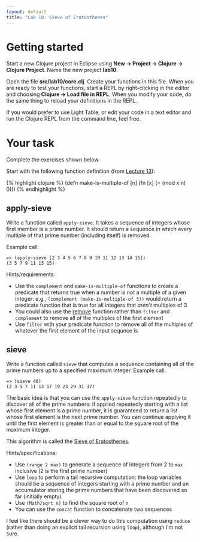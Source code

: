 ```yaml
---
layout: default
title: "Lab 10: Sieve of Eratosthenes"
---
```


# Getting started

Start a new Clojure project in Eclipse using **New &rarr; Project &rarr; Clojure &rarr; Clojure Project**.  Name the new project **lab10**.

Open the file **src/lab10/core.clj**.  Create your functions in this file.  When you are ready to test your functions, start a REPL by right-clicking in the editor and choosing **Clojure &rarr; Load file in REPL**.  When you modify your code, do the same thing to reload your definitions in the REPL.

If you would prefer to use Light Table, or edit your code in a text editor and run the Clojure REPL from the command line, feel free.

# Your task

Complete the exercises shown below.

Start with the following function definition (from [Lecture 13](../lectures/lecture13.html)):

{% highlight clojure %}
(defn make-is-multiple-of [n]
  (fn [x]
    (= (mod x n) 0)))
{% endhighlight %}

## apply-sieve

Write a function called `apply-sieve`.  It takes a sequence of integers whose first member is a prime number.  It should return a sequence in which every multiple of that prime number (including itself) is removed.

Example call:

    => (apply-sieve [2 3 4 5 6 7 8 9 10 11 12 13 14 15])
    (3 5 7 9 11 13 15)

Hints/requirements:

* Use the `complement` and `make-is-multiple-of` functions to create a predicate that returns true when a number is *not* a multiple of a given integer: e.g., `(complement (make-is-multiple-of 3))` would return a predicate function that is true for all integers that *aren't* multiples of 3
* You could also use the [remove](https://clojuredocs.org/clojure.core/remove) function rather than `filter` and `complement` to remove all of the multiples of the first element
* Use `filter` with your predicate function to remove all of the multiples of whatever the first element of the input sequnce is

## sieve

Write a function called `sieve` that computes a sequence containing all of the prime numbers up to a specified maximum integer.  Example call:

    => (sieve 40)
    (2 3 5 7 11 13 17 19 23 29 31 37)

The basic idea is that you can use the `apply-sieve` function repeatedly to discover all of the prime numbers: if applied repeatedly starting with a list whose first element is a prime number, it is guaranteed to return a list whose first element is the next prime number.  You can continue applying it until the first element is greater than or equal to the square root of the maximum integer.

This algorithm is called the [Sieve of Eratosthenes](https://en.wikipedia.org/wiki/Sieve_of_Eratosthenes).

Hints/specifications:

* Use `(range 2 max)` to generate a sequence of integers from 2 to `max` inclusive (2 is the first prime number)
* Use `loop` to perform a tail recursive computation: the loop variables should be a sequence of integers starting with a prime number and an accumulator storing the prime numbers that have been discovered so far (initially empty)
* Use `(Math/sqrt n)` to find the square root of `n`
* You can use the `concat` function to concatenate two sequences

I feel like there should be a clever way to do this computation using `reduce` (rather than doing an explicit tail recursion using `loop`), although I'm not sure.
